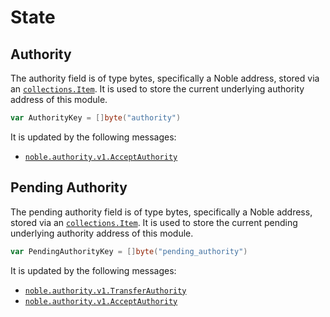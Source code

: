 # State

## Authority

The authority field is of type bytes, specifically a Noble address, stored via an [`collections.Item`][item].
It is used to store the current underlying authority address of this module.

```go
var AuthorityKey = []byte("authority")
```

It is updated by the following messages:

- [`noble.authority.v1.AcceptAuthority`](./02_messages.md#accept-authority)

## Pending Authority

The pending authority field is of type bytes, specifically a Noble address, stored via an [`collections.Item`][item].
It is used to store the current pending underlying authority address of this module.

```go
var PendingAuthorityKey = []byte("pending_authority")
```

It is updated by the following messages:

- [`noble.authority.v1.TransferAuthority`](./02_messages.md#transfer-authority)
- [`noble.authority.v1.AcceptAuthority`](./02_messages.md#accept-authority)

[item]: https://docs.cosmos.network/main/build/packages/collections#item
